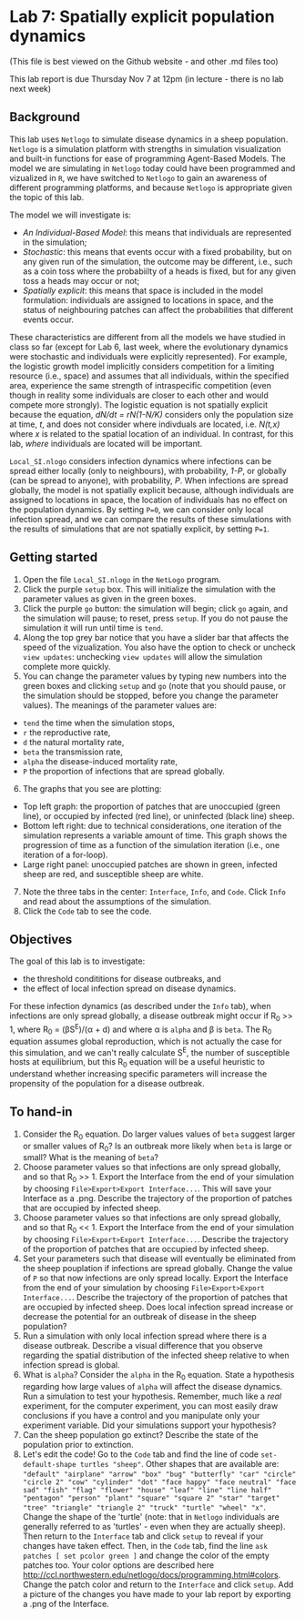 # Lab 7: Spatially explicit population dynamics
(This file is best viewed on the Github website - and other .md files too)

This lab report is due Thursday Nov 7 at 12pm (in lecture - there is no lab next week)

## Background
This lab uses `Netlogo` to simulate disease dynamics in a sheep population. `Netlogo` is a simulation platform with strengths in simulation visualization and built-in functions for ease of programming Agent-Based Models. The model we are simulating in `Netlogo` today could have been programmed and vizualized in `R`, we have switched to `Netlogo` to gain an awareness of different programming platforms, and because `Netlogo` is appropriate given the topic of this lab. 

The model we will investigate is:
* _An Individual-Based Model_: this means that individuals are represented in the simulation;
* _Stochastic_: this means that events occur with a fixed probability, but on any given run of the simulation, the outcome may be different, i.e., such as a coin toss where the probabiilty of a heads is fixed, but for any given toss a heads may occur or not;
* _Spatially explicit_: this means that space is included in the model formulation: individuals are assigned to locations in space, and the status of neighbouring patches can affect the probabilities that different events occur.

These characteristics are different from all the models we have studied in class so far (except for Lab 6, last week, where the evolutionary dynamics were stochastic and individuals were explicitly represented). For example, the logistic growth model implicitly considers competition for a limiting resource (i.e., space) and assumes that all individuals, within the specified area, experience the same strength of intraspecific competition (even though in reality some individuals are closer to each other and would compete more strongly). The logistic equation is not spatially explicit because the equation, _dN/dt = rN(1-N/K)_ considers only the population size at time, _t_, and does not consider where indivduals are located, i.e. _N(t,x)_ where _x_ is related to the spatial location of an individual. In contrast, for this lab, _where_ individuals are located will be important.

`Local_SI.nlogo` considers infection dynamics where infections can be spread either locally (only to neighbours), with probability, _1-P_, or globally (can be spread to anyone), with probability, _P_. When infections are spread globally, the model is not spatially explicit because, although individuals are assigned to locations in space, the location of individuals has no effect on the population dynamics. By setting `P=0`, we can consider only local infection spread, and we can compare the results of these simulations with the results of simulations that are not spatially explicit, by setting `P=1`.

## Getting started

1. Open the file `Local_SI.nlogo` in the `NetLogo` program.
2. Click the purple `setup` box. This will initialize the simulation with the parameter values as given in the green boxes.
3. Click the purple `go` button: the simulation will begin; click `go` again, and the simulation will pause; to reset, press `setup`. If you do not pause the simulation it will run until time is `tend`.
4. Along the top grey bar notice that you have a slider bar that affects the speed of the vizualization. You also have the option to check or uncheck `view updates`: unchecking `view updates` will allow the simulation complete more quickly.
5. You can change the parameter values by typing new numbers into the green boxes and clicking `setup` and `go` (note that you should pause, or the simulation should be stopped, before you change the parameter values). The meanings of the parameter values are:
  - `tend` the time when the simulation stops,
  - `r` the reproductive rate,
  - `d` the natural mortality rate,
  - `beta` the transmission rate,
  - `alpha` the disease-induced mortality rate,
  - `P` the proportion of infections that are spread globally.
6. The graphs that you see are plotting:
  - Top left graph: the proportion of patches that are unoccupied (green line), or occupied by infected (red line), or uninfected (black line) sheep.
  - Bottom left right: due to technical considerations, one iteration of the simulation represents a variable amount of time. This graph shows the progression of time as a function of the simulation iteration (i.e., one iteration of a for-loop).
  - Large right panel: unoccupied patches are shown in green, infected sheep are red, and susceptible sheep are white.
7. Note the three tabs in the center: `Interface`, `Info`, and `Code`. Click `Info` and read about the assumptions of the simulation.
8. Click the `Code` tab to see the code.

## Objectives
The goal of this lab is to investigate:
- the threshold condititions for disease outbreaks, and
- the effect of local infection spread on disease dynamics.

For these infection dynamics (as described under the `Info` tab), when infections are only spread globally, a disease outbreak might occur if R<sub>0</sub> >> 1, where R<sub>0</sub> = (&beta;S<sup>E</sup>)/(&alpha; + d) and where &alpha; is `alpha` and &beta; is `beta`. The R<sub>0</sub> equation assumes global reproduction, which is not actually the case for this simulation, and we can't really calculate S<sup>E</sup>, the number of susceptible hosts at equilibrium, but this R<sub>0</sub> equation will be a useful heuristic to understand whether increasing specific parameters will increase the propensity of the population for a disease outbreak.


## To hand-in
1. Consider the R<sub>0</sub> equation. Do larger values values of `beta` suggest larger or smaller values of R<sub>0</sub>? Is an outbreak more likely when `beta` is large or small? What is the meaning of `beta`?
2. Choose parameter values so that infections are only spread globally, and so that R<sub>0</sub> >> 1. Export the Interface from the end of your simulation by choosing `File>Export>Export Interface...`. This will save your Interface as a .png. Describe the trajectory of the proportion of patches that are occupied by infected sheep.
3. Choose parameter values so that infections are only spread globally, and so that R<sub>0</sub> << 1. Export the Interface from the end of your simulation by choosing `File>Export>Export Interface...`. Describe the trajectory of the proportion of patches that are occupied by infected sheep.
4. Set your parameters such that disease will eventually be eliminated from the sheep pouplation if infections are spread globally. Change the value of `P` so that now infections are only spread locally. Export the Interface from the end of your simulation by choosing `File>Export>Export Interface...`. Describe the trajectory of the proportion of patches that are occupied by infected sheep. Does local infection spread increase or decrease the potential for an outbreak of disease in the sheep population?
5. Run a simulation with only local infection spread where there is a disease outbreak. Describe a visual difference that you observe regarding the spatial distribution of the infected sheep relative to when infection spread is global.
6. What is `alpha`? Consider the `alpha` in the R<sub>0</sub> equation. State a hypothesis regarding how large values of `alpha` will affect the disease dynamics. Run a simulation to test your hypothesis. Remember, much like a _real_ experiment, for the computer experiment, you can most easily draw conclusions if you have a control and you manipulate only your experiment variable. Did your simulations support your hypothesis?
7. Can the sheep population go extinct? Describe the state of the population prior to extinction.
8. Let's edit the code! Go to the `Code` tab and find the line of code `set-default-shape turtles "sheep"`. Other shapes that are available are: `"default" "airplane" "arrow" "box" "bug" "butterfly" "car" "circle" "circle 2" "cow" "cylinder" "dot" "face happy" "face neutral" "face sad" "fish" "flag" "flower" "house" "leaf" "line" "line half" "pentagon" "person" "plant" "square" "square 2" "star" "target" "tree" "triangle" "triangle 2" "truck" "turtle" "wheel" "x"`. Change the shape of the 'turtle' (note: that in `Netlogo` individuals are generally referred to as 'turtles' - even when they are actually sheep). Then return to the `Interface` tab and click `setup` to reveal if your changes have taken effect. Then, in the `Code` tab, find the line `ask patches [ set pcolor green ]` and change the color of the empty patches too. Your color options are described here <http://ccl.northwestern.edu/netlogo/docs/programming.html#colors>. Change the patch color and return to the `Interface` and click `setup`. Add a picture of the changes you have made to your lab report by exporting a .png of the Interface.



